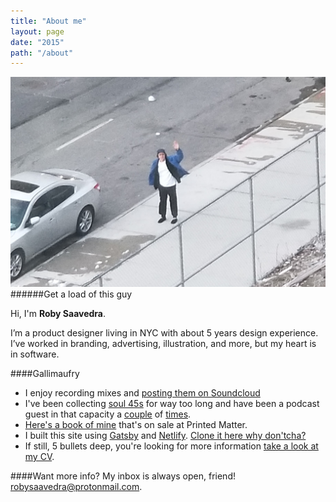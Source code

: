 ```yaml
---
title: "About me"
layout: page
date: "2015"
path: "/about"
---
```

![This effin guy.](./itme.jpg)
######Get a load of this guy

Hi, I'm **Roby Saavedra**. 

I’m a product designer living in NYC with about 5 years design experience. I’ve worked in branding, advertising, illustration, and more, but my heart is in software.  

####Gallimaufry
* I enjoy recording mixes and [posting them on Soundcloud](https://soundcloud.com/betobetobetobeto)
* I've been collecting [soul 45s](https://www.youtube.com/watch?v=33Rg1QSW5Qg) for way too long and have been a podcast guest in that capacity a [couple](https://soundcloud.com/thevinylexam/episode-113-the-beto-review) of [times](https://soundcloud.com/thevinylexam/episode-01). 
* [Here's a book of mine](https://www.printedmatter.org/catalog/43118/) that's on sale at Printed Matter.
* I built this site using [Gatsby](https://www.gatsbyjs.org/) and [Netlify](https://www.netlify.com/). [Clone it here why don'tcha?](https://github.com/yungbeto/portfolio) 
* If still, 5 bullets deep, you're looking for more information [take a look at my CV](https://www.dropbox.com/s/foq2ngw2gjhf0i6/saavedra_CV.pdf?dl=0). 

####Want more info?
My inbox is always open, friend! [robysaavedra@protonmail.com](mailto:robysaavedra@protonmail.com).

